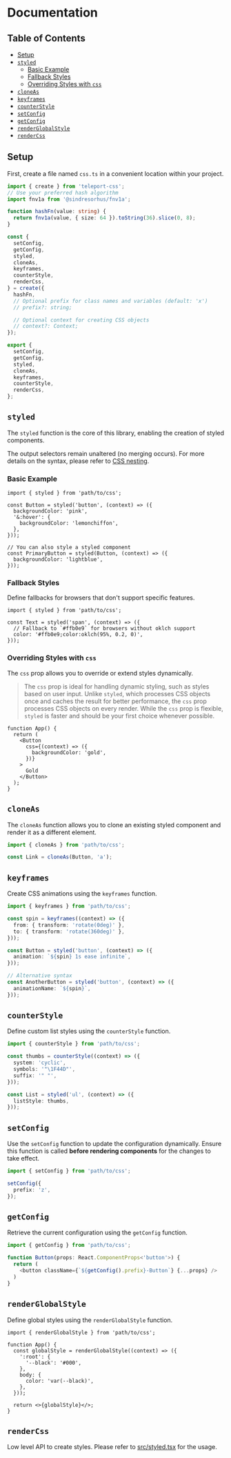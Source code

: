 # Documentation

## Table of Contents
- [Setup](#setup)
- [`styled`](#styled)
  - [Basic Example](#basic-example)
  - [Fallback Styles](#fallback-styles)
  - [Overriding Styles with `css`](#overriding-styles-with-css)
- [`cloneAs`](#cloneas)
- [`keyframes`](#keyframes)
- [`counterStyle`](#counterstyle)
- [`setConfig`](#setconfig)
- [`getConfig`](#getconfig)
- [`renderGlobalStyle`](#renderglobalstyle)
- [`renderCss`](#rendercss)

## Setup

First, create a file named `css.ts` in a convenient location within your project.

```ts
import { create } from 'teleport-css';
// Use your preferred hash algorithm
import fnv1a from '@sindresorhus/fnv1a';

function hashFn(value: string) {
  return fnv1a(value, { size: 64 }).toString(36).slice(0, 8);
}

const {
  setConfig,
  getConfig,
  styled,
  cloneAs,
  keyframes,
  counterStyle,
  renderCss,
} = create({
  hashFn,
  // Optional prefix for class names and variables (default: 'x')
  // prefix?: string;

  // Optional context for creating CSS objects
  // context?: Context;
});

export {
  setConfig,
  getConfig,
  styled,
  cloneAs,
  keyframes,
  counterStyle,
  renderCss,
};
```

## `styled`

The `styled` function is the core of this library, enabling the creation of styled components.

The output selectors remain unaltered (no merging occurs). For more details on the syntax, please refer to [CSS nesting](https://developer.mozilla.org/en-US/docs/Web/CSS/CSS_nesting).

### Basic Example

```tsx
import { styled } from 'path/to/css';

const Button = styled('button', (context) => ({
  backgroundColor: 'pink',
  '&:hover': {
    backgroundColor: 'lemonchiffon',
  },
}));

// You can also style a styled component
const PrimaryButton = styled(Button, (context) => ({
  backgroundColor: 'lightblue',
}));
```

### Fallback Styles

Define fallbacks for browsers that don't support specific features.

```tsx
import { styled } from 'path/to/css';

const Text = styled('span', (context) => ({
  // Fallback to `#ffb0e9` for browsers without oklch support
  color: '#ffb0e9;color:oklch(95%, 0.2, 0)',
}));
```

### Overriding Styles with `css`

The `css` prop allows you to override or extend styles dynamically.

> The `css` prop is ideal for handling dynamic styling, such as styles based on user input. Unlike `styled`, which processes CSS objects once and caches the result for better performance, the `css` prop processes CSS objects on every render. While the `css` prop is flexible, `styled` is faster and should be your first choice whenever possible.

```tsx
function App() {
  return (
    <Button
      css={(context) => ({
        backgroundColor: 'gold',
      })}
    >
      Gold
    </Button>
  );
}
```

## `cloneAs`

The `cloneAs` function allows you to clone an existing styled component and render it as a different element.

```ts
import { cloneAs } from 'path/to/css';

const Link = cloneAs(Button, 'a');
```

## `keyframes`

Create CSS animations using the `keyframes` function.

```ts
import { keyframes } from 'path/to/css';

const spin = keyframes((context) => ({
  from: { transform: 'rotate(0deg)' },
  to: { transform: 'rotate(360deg)' },
}));

const Button = styled('button', (context) => ({
  animation: `${spin} 1s ease infinite`,
}));

// Alternative syntax
const AnotherButton = styled('button', (context) => ({
  animationName: `${spin}`,
}));
```

## `counterStyle`

Define custom list styles using the `counterStyle` function.

```ts
import { counterStyle } from 'path/to/css';

const thumbs = counterStyle((context) => ({
  system: 'cyclic',
  symbols: '"\1F44D"',
  suffix: '" "',
}));

const List = styled('ul', (context) => ({
  listStyle: thumbs,
}));
```

## `setConfig`

Use the `setConfig` function to update the configuration dynamically. Ensure this function is called **before rendering components** for the changes to take effect.

```ts
import { setConfig } from 'path/to/css';

setConfig({
  prefix: 'z',
});
```

## `getConfig`

Retrieve the current configuration using the `getConfig` function.

```ts
import { getConfig } from 'path/to/css';

function Button(props: React.ComponentProps<'button'>) {
  return (
    <button className={`${getConfig().prefix}-Button`} {...props} />
  )
}
```

## `renderGlobalStyle`

Define global styles using the `renderGlobalStyle` function.

```tsx
import { renderGlobalStyle } from 'path/to/css';

function App() {
  const globalStyle = renderGlobalStyle((context) => ({
    ':root': {
      '--black': '#000',
    },
    body: {
      color: 'var(--black)',
    },
  }));

  return <>{globalStyle}</>;
}
```

## `renderCss`

Low level API to create styles. Please refer to [src/styled.tsx](../src/styled.tsx) for the usage.
